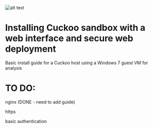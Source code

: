![alt text](https://s3-us-west-1.amazonaws.com/umbrella-blog-uploads/wp-content/uploads/2015/03/cuckoo.png)
# Installing Cuckoo sandbox with a web interface and secure web deployment
Basic install guide for a Cuckoo host using a Windows 7 guest VM for analysis
# TO DO:
nginx (DONE - need to add guide)

https

basic authentication
